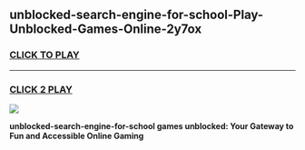 
## unblocked-search-engine-for-school-Play-Unblocked-Games-Online-2y7ox
<h3>
<a href="https://premium76.site?title=unblocked-search-engine-for-school&ref=25A">CLICK TO PLAY</a></h3>
<hr>

<h3>
<a href="https://premium76.site?title=unblocked-search-engine-for-school&ref=25A">CLICK 2 PLAY</a>
  
</h3>

<a href="https://premium76.site?title=unblocked-search-engine-for-school&ref=25A"><img src="https://clearcache.store/games.png"></a>


**unblocked-search-engine-for-school games unblocked: Your Gateway to Fun and Accessible Online Gaming**
